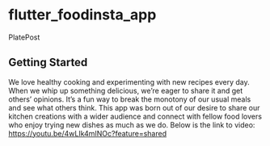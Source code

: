 # flutter_foodinsta_app
PlatePost

## Getting Started

We love healthy cooking and experimenting with new recipes every day. When we whip up something delicious, we’re eager to share it and get others’ opinions. It’s a fun way to break the monotony of our usual meals and see what others think. This app was born out of our desire to share our kitchen creations with a wider audience and connect with fellow food lovers who enjoy trying new dishes as much as we do.
 
 Below is the link to video:
https://youtu.be/4wLIk4mINOc?feature=shared

